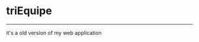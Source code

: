 # triEquipe
------------------------------------------------------------------------
it's a old version of my web application
